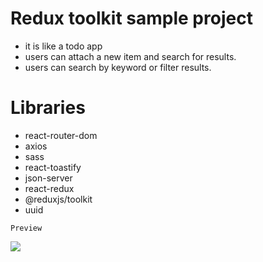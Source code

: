 # Redux toolkit sample project

- it is like a todo app
- users can attach a new item and search for results.
- users can search by keyword or filter results.

# Libraries

- react-router-dom
- axios
- sass
- react-toastify
- json-server
- react-redux
- @reduxjs/toolkit
- uuid

`Preview`

![](public/screen.gif)
